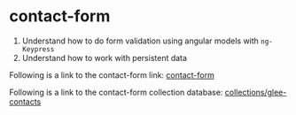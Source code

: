 # contact-form

 1. Understand how to do form validation using angular models with `ng-Keypress`
 2. Understand how to work with persistent data

Following is a link to the contact-form link:
[contact-form](http://tiy-gracelee-contact-form.surge.sh)

Following is a link to the contact-form collection database:
[collections/glee-contacts](https://class-server.herokuapp.com/collections/glee-contacts)
